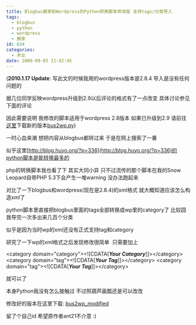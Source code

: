 ```yaml
---
title: Blogbus搬家到Wordpress的Python转换脚本修改版 支持tags/分类导入
tags:
  - blogbus
  - python
  - wordpress
  - 搬家
id: 634
categories:
  - 术业
date: 2009-09-03 21:42:45
---
```


(**2010.1.17 Update**: 写此文的时候我用的wordpress版本是2.8.4 导入是没有任何问题的

据几位同学反映wordpress升级到2.9以后评论的格式有了一点改变 具体讨论参见下面的评论

因此需要说明 我修改的脚本适用于wordpress 2.8版本 如果已升级到2.9 请前往[这里](http://www.sillysnail.cn/modified-blogbus-2-wordpress-converter-fix-bug-missing-multiple-comments.htm)下载新的版本[bus2wp.py](http://bus2wp.googlecode.com/svn/trunk/bus2wp/bus2wp.py))

一时心血来潮 想把内容从blogbus都转过来 于是在网上搜索了一番

似乎这里[http://blog.huyo.org/?p=336](http://blog.huyo.org/?p=336)的python脚本是能转换最多的

php的转换脚本我也看了下 其实大同小异 只不过流传的那个脚本在我的Snow Leopard自带PHP 5.3下会产生一堆warning 没办法跑起来

对比了一下blogbus和wordpress(现在是2.8.4)的xml格式 就大概知道应该怎么构造xml了

python脚本里直接把blogbus里面的tags全部转换成wp里的category了 比较囧 我导完一次多出来几百个分类

似乎是因为当时wp的xml还没有正式支持tag和category

研究了一下wp的xml格式之后发现修改很简单  只需要加上

&lt;category domain="category"&gt;&lt;![CDATA[**_Your Category_**]]&gt;&lt;/category&gt;
&lt;category domain="tag"&gt;&lt;![CDATA[**_Your Tag_**]]&gt;&lt;/category&gt;
&lt;category domain="tag"&gt;&lt;![CDATA[**_Your Tag_**]]&gt;&lt;/category&gt;

就可以了

本身Python我没有怎么接触过 不过照葫芦画瓢还是可以改改

修改好的版本在这里下载: [bus2wp_modified](http://obkq57mo1.bkt.clouddn.com/static/images/2009/09/bus2wp.py)

留了个自己id 希望原作者ant21不介意 :)